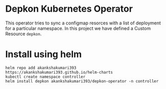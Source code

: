 # Depkon Kubernetes Operator

This operator tries to sync a configmap resorces with a list of deployment for a particular namespace. In this project we have defined a Custom Resource `depkon`.

# Install using helm

```
helm repo add akankshakumari393 https://akankshakumari393.github.io/helm-charts
kubectl create namespace controller
helm install depkon akankshakumari393/depkon-operator -n controller
```
